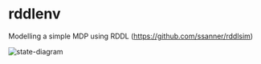 # rddlenv
Modelling a simple MDP using RDDL (https://github.com/ssanner/rddlsim)


![state-diagram](https://user-images.githubusercontent.com/62174651/164157984-ce951c3f-ef4b-49bc-bb7f-905e9c425783.PNG)
